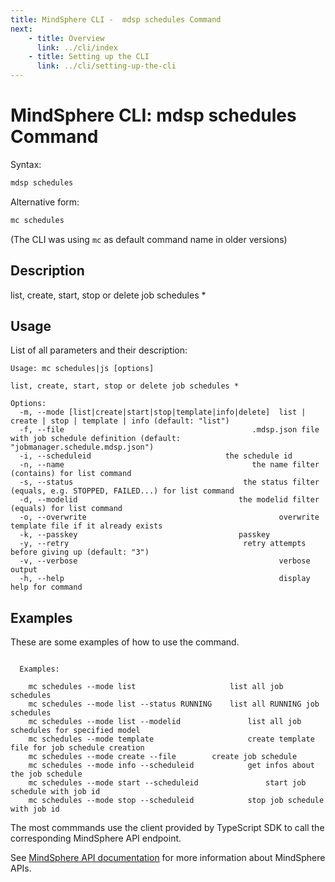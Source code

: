 ```yaml
---
title: MindSphere CLI -  mdsp schedules Command
next:
    - title: Overview
      link: ../cli/index
    - title: Setting up the CLI
      link: ../cli/setting-up-the-cli
---
```



# MindSphere CLI: mdsp schedules Command

Syntax:

```bash
mdsp schedules
```

Alternative form:

```bash
mc schedules
```

(The CLI was using `mc` as default command name in older versions)

## Description

list, create, start, stop or delete job schedules *

## Usage

List of all parameters and their description:

```text
Usage: mc schedules|js [options]

list, create, start, stop or delete job schedules *

Options:
  -m, --mode [list|create|start|stop|template|info|delete]  list | create | stop | template | info (default: "list")
  -f, --file                                          .mdsp.json file with job schedule definition (default: "jobmanager.schedule.mdsp.json")
  -i, --scheduleid                              the schedule id
  -n, --name                                          the name filter (contains) for list command
  -s, --status                                      the status filter (equals, e.g. STOPPED, FAILED...) for list command
  -d, --modelid                                    the modelid filter (equals) for list command
  -o, --overwrite                                           overwrite template file if it already exists
  -k, --passkey                                    passkey
  -y, --retry                                       retry attempts before giving up (default: "3")
  -v, --verbose                                             verbose output
  -h, --help                                                display help for command

```

## Examples

These are some examples of how to use the command. 

```text

  Examples:

    mc schedules --mode list 					 list all job schedules
    mc schedules --mode list --status RUNNING 	 list all RUNNING job schedules
    mc schedules --mode list --modelid  			 list all job schedules for specified model
    mc schedules --mode template 					 create template file for job schedule creation
    mc schedules --mode create --file  		 create job schedule
    mc schedules --mode info --scheduleid  			 get infos about the job schedule
    mc schedules --mode start --scheduleid  			 start job schedule with job id
    mc schedules --mode stop --scheduleid  			 stop job schedule with job id

```

The most commmands use the client provided by TypeScript SDK to call the corresponding MindSphere API endpoint.

See [MindSphere API documentation](https://documentation.mindsphere.io/MindSphere/apis/index.html) for more information about MindSphere APIs.